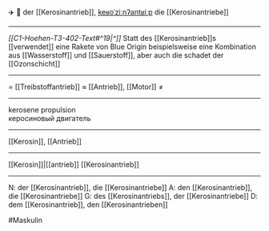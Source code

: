 ✈️ 🔵 der [[Kerosinantrieb]], [keʁoˈziːnʔantʁiːp](https://youglish.com/pronounce/Kerosinantrieb/german)
die [[Kerosinantriebe]]

---
*[[C1-Hoehen-T3-402-Text#^19|^]]* Statt des [[Kerosinantrieb]]s [[verwendet]] eine Rakete von Blue Origin beispielsweise eine Kombination aus [[Wasserstoff]] und [[Sauerstoff]], aber auch die schadet der [[Ozonschicht]]

---
= [[Treibstoffantrieb]]
≈ [[Antrieb]], [[Motor]]
≠

---
kerosene propulsion  
керосиновый двигатель

---
[[Kerosin]], [[Antrieb]]

---
[[Kerosin]]|[[antrieb]]
[[Kerosinantrieb]]


---
N: der [[Kerosinantrieb]], die [[Kerosinantriebe]]
A: den [[Kerosinantrieb]], die [[Kerosinantriebe]]
G: des [[Kerosinantriebs]], der [[Kerosinantriebe]]
D: dem [[Kerosinantrieb]], den [[Kerosinantrieben]]


#Maskulin 